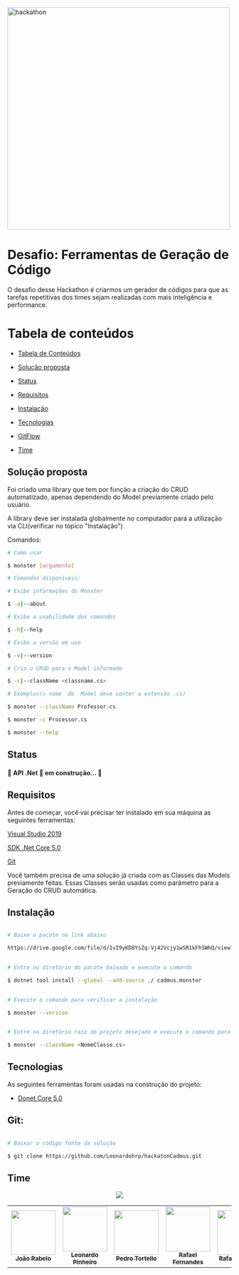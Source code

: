   

<img  alt="hackathon"  src="https://i.imgur.com/yvhrSvH.png"  width="500px"  align="center"  />

  

# Desafio: Ferramentas de Geração de Código

O desafio desse Hackathon é criarmos um gerador de códigos para que as tarefas repetitivas dos times sejam realizadas com mais inteligência e performance.

# Tabela de conteúdos

<!--ts-->

*  [Tabela de Conteúdos](#tabela-de-conteúdos)

*  [Solução proposta](#solução-proposta)

*  [Status](#status)

*  [Requisitos](#requisitos)

*  [Instalação](#instalação)

*  [Tecnologias](#tecnologias)

*  [GitFlow](#gitflow)

*  [Time](#time)

<!--te-->


## Solução proposta

Foi criado uma library que tem por função a criação do CRUD automatizado, apenas dependendo do Model previamente criado pelo usuário.

A library deve ser instalada globalmente no computador para a utilização via CLI(verificar no tópico "Instalação")

Comandos:
```bash
# Como usar

$ monster [argumento]

# Comandos disponíveis:

# Exibe informações do Monster

$ -a|--about 

# Exibe a usabilidade dos comandos

$ -h|--help 

# Exibe a versão em uso

$ -v|--version

# Cria o CRUD para o Model informado

$ -c|--className <classname.cs> 

# Exemplos(o nome  do  Model deve conter a extensão .cs)

$ monster --className Professor.cs

$ monster -c Processor.cs

$ monster --help
```


## Status

<h4> 🚧 API .Net 🚀 em construção... 🚧 </h4>


## Requisitos

Antes de começar, você vai precisar ter instalado em sua máquina as seguintes ferramentas:

[Visual Studio 2019](https://visualstudio.microsoft.com/vs/)

[SDK .Net Core 5.0](https://dotnet.microsoft.com/download/dotnet/5.0)

[Git](https://git-scm.com/)

Você também precisa de uma solução já criada com as Classes das Models previamente feitas. 
Essas Classes serão usadas como parâmetro para a Geração do CRUD automática.

  

## Instalação

```bash

# Baixe o pacote no link abaixo

https://drive.google.com/file/d/1vI9yKD8YsZq-Vj42Vcjy1wSR1kFhSWhQ/view?usp=sharing

 
# Entre no diretório do pacote baixado e execute o comando

$ dotnet tool install --global --add-source ./ cadmus.monster

  
# Execute o comando para verificar a instalação

$ monster --version

  
# Entre no diretório raiz do projeto desejado e execute o comando para gerar o CRUD

$ monster --className <NomeClasse.cs>
```

  

## Tecnologias

As seguintes ferramentas foram usadas na construção do projeto:

-  [Donet Core 5.0](https://docs.microsoft.com/pt-br/aspnet/core/?view=aspnetcore-5.0)

  

## Git:

```bash

# Baixar o código fonte da solução

$ git clone https://github.com/Leonardohrp/hackatonCadmus.git
```

  

## Time

<p  align="center"><img  src="https://img.shields.io/static/v1?label=Cadmus&message=Time Monster&color=42b6f5&style=for-the-badge&logo"/></p>

<table  align="center">

<tr  border="hidden">

<td  align="center"  border="hidden"><a  href="https://github.com/joaorabelo"><img  src="https://i.imgur.com/NsccSc0.jpg"  width="100px;"  height="100px"  alt=""/><br  /><sub><b>João Rabelo</b></sub></a></td>

<td  align="center"><a  href="https://github.com/leonardohrp"><img  src="https://i.imgur.com/LxJ1dxG.jpg"  width="100px;"  height="100px"  alt=""/><br  /><sub><b>Leonardo Pinheiro</b></sub></a></td>

<td  align="center"><a  href="https://github.com/ptortello"><img  src="https://i.imgur.com/RuXDqgZ.jpg"  width="100px;"  alt=""/><br  /><sub><b>Pedro Tortello</b></sub></a></td>

<td  align="center"><a  href="https://www.linkedin.com/in/rafael-quevedo-fernandes-390b072b/"><img  src="https://i.imgur.com/fvLrrUJ.jpg"  width="100px;"  alt=""/><br  /><sub><b>Rafael Fernandes</b></sub></a></td>

<td  align="center"><a  href="https://www.linkedin.com/in/rafael-tadioto-2583a42a/"><img  src="https://i.imgur.com/yx1gHgy.jpg"  width="100px;"  alt=""/><br  /><sub><b>Rafael Tadioto</b></sub></a></td>

</tr>

</table>
